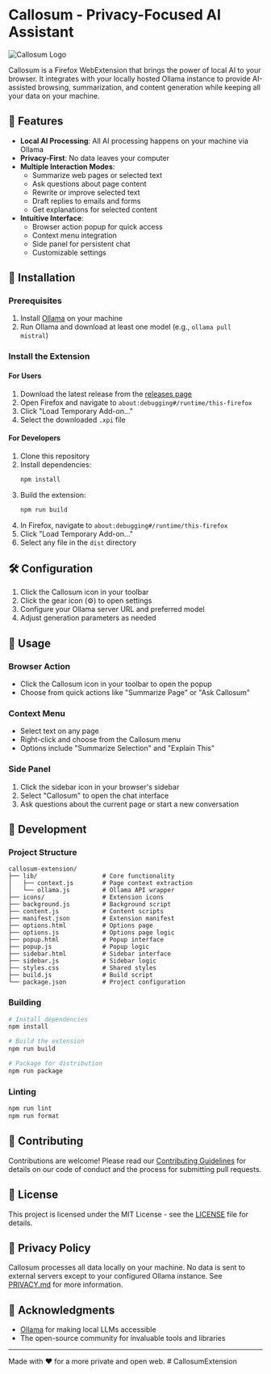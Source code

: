 # Callosum - Privacy-Focused AI Assistant

![Callosum Logo](icons/48.png)

Callosum is a Firefox WebExtension that brings the power of local AI to your browser. It integrates with your locally hosted Ollama instance to provide AI-assisted browsing, summarization, and content generation while keeping all your data on your machine.

## 🌟 Features

- **Local AI Processing**: All AI processing happens on your machine via Ollama
- **Privacy-First**: No data leaves your computer
- **Multiple Interaction Modes**:
  - Summarize web pages or selected text
  - Ask questions about page content
  - Rewrite or improve selected text
  - Draft replies to emails and forms
  - Get explanations for selected content
- **Intuitive Interface**:
  - Browser action popup for quick access
  - Context menu integration
  - Side panel for persistent chat
  - Customizable settings

## 🚀 Installation

### Prerequisites

1. Install [Ollama](https://ollama.ai/) on your machine
2. Run Ollama and download at least one model (e.g., `ollama pull mistral`)

### Install the Extension

#### For Users

1. Download the latest release from the [releases page](https://github.com/yourusername/callosum/releases)
2. Open Firefox and navigate to `about:debugging#/runtime/this-firefox`
3. Click "Load Temporary Add-on..."
4. Select the downloaded `.xpi` file

#### For Developers

1. Clone this repository
2. Install dependencies:
   ```bash
   npm install
   ```
3. Build the extension:
   ```bash
   npm run build
   ```
4. In Firefox, navigate to `about:debugging#/runtime/this-firefox`
5. Click "Load Temporary Add-on..."
6. Select any file in the `dist` directory

## 🛠️ Configuration

1. Click the Callosum icon in your toolbar
2. Click the gear icon (⚙️) to open settings
3. Configure your Ollama server URL and preferred model
4. Adjust generation parameters as needed

## 🎯 Usage

### Browser Action
- Click the Callosum icon in your toolbar to open the popup
- Choose from quick actions like "Summarize Page" or "Ask Callosum"

### Context Menu
- Select text on any page
- Right-click and choose from the Callosum menu
- Options include "Summarize Selection" and "Explain This"

### Side Panel
1. Click the sidebar icon in your browser's sidebar
2. Select "Callosum" to open the chat interface
3. Ask questions about the current page or start a new conversation

## 🔧 Development

### Project Structure

```
callosum-extension/
├── lib/                  # Core functionality
│   ├── context.js        # Page context extraction
│   └── ollama.js         # Ollama API wrapper
├── icons/                # Extension icons
├── background.js         # Background script
├── content.js            # Content scripts
├── manifest.json         # Extension manifest
├── options.html          # Options page
├── options.js            # Options page logic
├── popup.html            # Popup interface
├── popup.js              # Popup logic
├── sidebar.html          # Sidebar interface
├── sidebar.js            # Sidebar logic
├── styles.css            # Shared styles
├── build.js              # Build script
└── package.json          # Project configuration
```

### Building

```bash
# Install dependencies
npm install

# Build the extension
npm run build

# Package for distribution
npm run package
```

### Linting

```bash
npm run lint
npm run format
```

## 🤝 Contributing

Contributions are welcome! Please read our [Contributing Guidelines](CONTRIBUTING.md) for details on our code of conduct and the process for submitting pull requests.

## 📄 License

This project is licensed under the MIT License - see the [LICENSE](LICENSE) file for details.

## 📜 Privacy Policy

Callosum processes all data locally on your machine. No data is sent to external servers except to your configured Ollama instance. See [PRIVACY.md](PRIVACY.md) for more information.

## 🙏 Acknowledgments

- [Ollama](https://ollama.ai/) for making local LLMs accessible
- The open-source community for invaluable tools and libraries

---

Made with ❤️ for a more private and open web.
#   C a l l o s u m E x t e n s i o n  
 